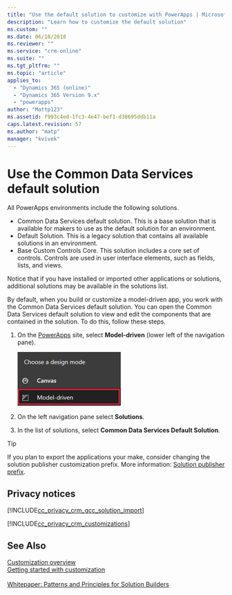 ```yaml
---
title: "Use the default solution to customize with PowerApps | MicrosoftDocs"
description: "Learn how to customize the default solution"
ms.custom: ""
ms.date: 06/18/2018
ms.reviewer: ""
ms.service: "crm-online"
ms.suite: ""
ms.tgt_pltfrm: ""
ms.topic: "article"
applies_to: 
  - "Dynamics 365 (online)"
  - "Dynamics 365 Version 9.x"
  - "powerapps"
author: "Mattp123"
ms.assetid: f993c4ed-1fc3-4e47-bef1-d38695ddb11a
caps.latest.revision: 57
ms.author: "matp"
manager: "kvivek"
--- 
```


# Use the Common Data Services default solution  

All PowerApps environments include the following solutions.
-	Common Data Services default solution. This is a base solution that is available for makers to use as the default solution for an environment.
-	Default Solution. This is a legacy solution that contains all available solutions in an environment. 
-	Base Custom Controls Core. This solution includes a core set of controls. Controls are used in user interface elements, such as fields, lists, and views. 

Notice that if you have installed or imported other applications or solutions, additional solutions may be available in the solutions list.  

By default,  when you build or customize a model-driven app, you work with the Common Data Services default solution. You can open the Common Data Services default solution to view and edit the components that are contained in the solution. To do this, follow these steps.
 
1.  On the [PowerApps](https://web.powerapps.com) site, select **Model-driven** (lower left of the navigation pane).  

    ![Model-driven design mode](../model-driven-apps/media/model-driven-switch.png)

2. On the left navigation pane select **Solutions**.
3. In the list of solutions, select **Common Data Services Default Solution**.
  
> [!TIP]
>  If you plan to export the applications your make, consider changing the solution publisher customization prefix. More information: [Solution publisher prefix](change-solution-publisher-prefix.md).  
  
<a name="BKMK_PrivacyNotice"></a>   

## Privacy notices  
 [!INCLUDE[cc_privacy_crm_gcc_solution_import](../../includes/cc-privacy-crm-gcc-solution-import.md)]  
  
 [!INCLUDE[cc_privacy_crm_customizations](../../includes/cc-privacy-crm-customizations.md)]  
  
## See Also  
 [Customization overview](overview.md)<br/>
 [Getting started with customization](../model-driven-apps/getting-started-customization.md)  
 <br/>
 [Whitepaper: Patterns and Principles for Solution Builders](http://go.microsoft.com/fwlink/p/?LinkID=533946)
